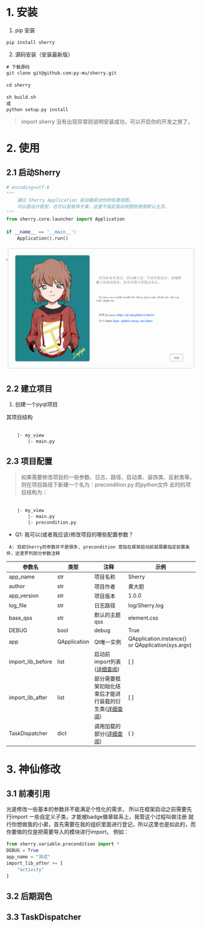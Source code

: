 
# 1. 安装

1. pip 安装

```
pip install sherry
```

2. 源码安装（安装最新版）

```
# 下载源码 
git clone git@github.com:py-mu/sherry.git

cd sherry

sh build.sh
或
python setup.py install
```

> import sherry 没有出现异常则说明安装成功，可以开启你的开发之旅了。

# 2. 使用

## 2.1 启动Sherry

```python
# encoding=utf-8
"""
    通过 Sherry Application 启动器启动你的任意视图，
    可以是设计原型，也可以是装饰子类，这里不指定启动视图则使用默认主页。
"""
from sherry.core.launcher import Application

if __name__ == '__main__':
    Application().run()

```

![Sherry 主页](../../docs/img/welcome.png)


## 2.2 建立项目


1. 创建一个pyqt项目

其项目结构

```

    |- my_view
        |- main.py

```

## 2.3 项目配置

> 如果需要修改项目的一些参数、日志、路径、启动类、装饰类、反射类等，则在项目路径下新建一个名为：precondition.py 的python文件
> 此时的项目结构为：
```

    |- my_view
        |- main.py
        |- precondition.py

```

- Q1: 我可以(或者我应该)修改项目的哪些配置参数？
```
 A: 目前Sherry的参数并不是很多, precondition 意指在框架启动前就需要指定前置条件，这里罗列部分参数注释
```

|参数名|类型|注释|示例|
|---|---|---|---|
|app_name|str|项目名称|Sherry|
|author|str|项目作者|黄大胆|
|app_version|str|项目版本|1.0.0|
|log_file|str|日志路径|log/Sherry.log|
|base_qss|str|默认的主题qss|element.css|
|DEBUG|bool|debug|True|
|app|QApplication|Qt唯一实例|QApplication.instance() or QApplication(sys.argv)|
|import_lib_before|list|启动前import列表([详细查阅](http://localhost:63342/sherry/docs/index.html?_ijt=fit1m2716bibevjtik0kv8k31i#/helper/readme?id=%e5%89%8d%e5%87%91%e5%bc%95%e7%94%a8))|[ ]|
|import_lib_after|list|部分需要框架初始化结束后才能进行装载的衍生类([详细查阅](http://localhost:63342/sherry/docs/index.html?_ijt=fit1m2716bibevjtik0kv8k31i#/helper/readme?id=%e5%89%8d%e5%87%91%e5%bc%95%e7%94%a8))|[ ]|
|TaskDispatcher|dict|调用加载的部分([详细查阅]())|{ }|


# 3. 神仙修改

## 3.1 前凑引用

光是修改一些基本的参数并不能满足个性化的需求， 所以在框架启动之前需要先行import 一些自定义子类，才能被badge徽章联系上，我管这个过程叫做注册
就行你想做我的小弟，首先需要在我的组织里面进行登记，所以这里也是如此的，而你要做的仅是把需要导入的模块进行import。
例如：

```python 
from sherry.variable.precondition import *
DEBUG = True
app_name = "测试"
import_lib_after += [
    "activity"
]

```

## 3.2 后期润色

## 3.3 TaskDispatcher

